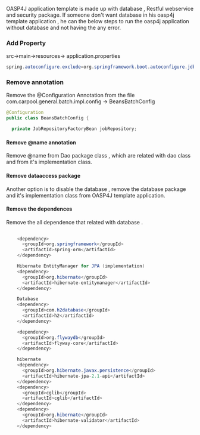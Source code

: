 OASP4J application template is made up with database , Restful webservice and security package. If someone don't want database in his oasp4j template application , he can the below steps to run the oasp4j application without database and not having the any error.

### Add Property  
src->main->resources-> application.properties 

````java
spring.autoconfigure.exclude=org.springframework.boot.autoconfigure.jdbc.DataSourceAutoConfiguration, org.springframework.boot.autoconfigure.orm.jpa.HibernateJpaAutoConfiguration
````
### Remove annotation 

Remove the @Configuration Annotation from the file com.carpool.general.batch.impl.config -> BeansBatchConfig

````java
@Configuration
public class BeansBatchConfig {

  private JobRepositoryFactoryBean jobRepository;
````

#### Remove @name annotation
  
Remove @name from Dao package class , which are related with dao class and from it's implementation class.

#### Remove dataaccess package

Another option is to disable the database , remove the database package and it's implementation class from OASP4J template application.
   
 #### Remove the dependences
 Remove the all dependence that related with database . 

````java
    
    <dependency>
      <groupId>org.springframework</groupId>
      <artifactId>spring-orm</artifactId>
    </dependency>

    Hibernate EntityManager for JPA (implementation)
    <dependency>
      <groupId>org.hibernate</groupId>
      <artifactId>hibernate-entitymanager</artifactId>
    </dependency>

    Database
    <dependency>
      <groupId>com.h2database</groupId>
      <artifactId>h2</artifactId>
    </dependency>

    <dependency>
      <groupId>org.flywaydb</groupId>
      <artifactId>flyway-core</artifactId>
    </dependency>

    hibernate
    <dependency>
      <groupId>org.hibernate.javax.persistence</groupId>
      <artifactId>hibernate-jpa-2.1-api</artifactId>
    </dependency>
    <dependency>
      <groupId>cglib</groupId>
      <artifactId>cglib</artifactId>
    </dependency>
    <dependency>
      <groupId>org.hibernate</groupId>
      <artifactId>hibernate-validator</artifactId>
    </dependency>
```` 
 
 



   